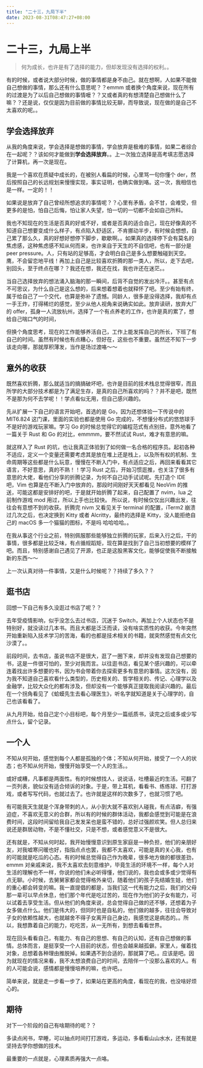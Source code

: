 ```yaml
---
title: "二十三，九局下半"
date: 2023-08-31T08:47:27+08:00
---
```


# 二十三，九局上半

> 何为成长，也许是有了选择的能力，但却发现没有选择的权利。。

有的时候，或者说大部分时候，做的事情都是身不由己。就在想啊，人如果不能做自己想做的事情，那么还有什么意思呢？？emmm 或者换个角度来说，现在所有的过渡是为了以后自己想做的事情嚒？？又或者真的有想清楚自己想做什么了嘛？？还是说，仅仅是因为目前做的事情比较无聊，而导致说，现在做的是自己不太喜欢的呢。。

## 学会选择放弃

从我的角度来说，学会选择是想做的事情，学会放弃是极难的事情，如果二者综合在一起呢？？该如何才能做到**学会选择放弃**。。上一次独立选择是高考填志愿选择了计算机，再一次是现在。

我是一个喜欢在质疑中成长的，在被别人看扁的时候，心里骂一句你懂个 der，然后按照自己的长远规划来慢慢实现，事实证明，也确实做到咯。这一次，我相信也是一样。一定的！！

如果说是放弃了自己曾经所想追求的事情呢？？心里有矛盾，会不甘，会难受，但更多的是怕，怕自己后悔，怕让家人失望，怕一切的一切都不会如自己所料。

我也不知现在的生活是否真的好或不好，或者是否真的适合自己，现在好像真的不知道自己想要变成什么样子，有点陷入舒适区，不肯挪动半步，有时候会想想，自己累了那么久，真的好想好想停下脚步，歇歇啊。。如果真的选择停下会有莫名的焦虑感，这种焦虑感不知从何而来，也许来自于天生的不自信吧，也有一部分是 peer pressure。人，只有站的足够高，才会明白自己是多么想要触碰到天空。鹰，不会留恋地平线！再加上自己是比较喜欢折腾的那一类人，所以，走下去吧，别回头，至于终点在哪？？我还在想，我还在找，我也许还在迷茫。。

当自己选择放弃的想法涌入脑海的那一瞬间，后背不自觉的发出冷汗。。甚至有点不可思议，为什么自己是这么想的，后来想着想着也就释怀了吧。至少有始有终，属于给自己了一个交代，也算是弥补了遗憾。同龄人，很多是没得选择，我却有点一手王炸，打得稀烂的感觉，至少从他人视角来说确实如此。放弃读研，放弃大厂的 offer，孤身一人流放杭州，选择了一个有点养老的工作，也许是真的累了，想给自己喘口气的时间，

但换个角度思考，现在的工作能够养活自己，工作上能发挥自己的所长，下班了有自己的时间。虽然有时候也有点糟心，但好在，这些也不重要。虽然还不知下一步该走向哪，那就厚积薄发，当作是场过渡咯～～

## 意外的收获

既然喜欢折腾，那么就适当的搞搞破坏吧，也许是目前的技术栈总觉得很窄，而且所学的大部分技术都是为了满足生存，是真的自己所喜欢的吗？？并不是吧，既然不是那为何不去学呢！！学点看似无用，但自己感兴趣的。

先从扩展一下自己的语言开始吧，首选的是 Go，因为还想体验一下传说中的 MIT6.824 这门课，里面的实验也都是使用 Go 完成的，不想懂分布式的悠悠球手不是好的游戏玩家嘛。学习 Go 的时候总觉得它的编程范式有点别扭，意外地看了一篇关于 Rust 和 Go 的对比，emmmm，要不然试试 Rust，难才有意思的嘛。

就这样入了 Rust 的坑，也让我真正体验到了如何做一名合格的程序员。起初各种不适应，定义一个变量还需要考虑其是放在堆上还是栈上，以及所有权的机制、生命周期等这些都是什么玩意，慢慢在不断入门中，有点适应之后，再回来看看其它语言，不好意思，真的不熟！！学习 Rust 之后，开始习惯逛推，也关注了很多有意思的大佬，看他们分享的折腾记录，为何不自己动手试试呢。先打造个 IDE 吧，Vim 也算是在不断入门中放弃的，那段时间刚好天天都看见 NeoVim 的推送，可能这都是安排好的吧，于是就开始折腾了起来，自己配置了 nvim，lua 之前制作游戏 mod 用过，所以上手也比较快。 所以说，有时候仅仅出兴趣出发，往往会有意想不到的收获。折腾完 nivm 又看见关于 terminal 的配置，iTerm2 崩溃过几次之后，也决定换到 Kitty 或者 Alcritty，最终的选择是 Kitty，没人能拒绝自己的 macOS 多一个猫猫的图标，不是吗 哈哈哈哈。。

在我从事这个行业之前，特别佩服那些能够独立折腾的玩家，后来入行之后，干的事情，很多都是比较乏味，有点循规蹈矩，现在算是找到了自己当初想要的模样了吧。而且，特别感谢自己遇见了开源，也正是这股黑客文化，能够促使我不断接触新的东西～～

上一次认真对待一件事情，又是什么时候呢？？持续了多久？？

## 逛书店

回想一下自己有多久没逛过书店了呢？？

去年受疫情影响，似乎没怎么去过书店，沉迷于 Switch，再加上个人状态也不是特别好，就没读过几本书。而且大都是泛泛而读，没有啥实质性的收获。今年突然开始重新陷入技术学习的苦海，看的也都是技术相关的书籍，就突然感觉有点文化沙漠了。。

前段时间，去书店，虽说书店不是很大，逛了一圈下来，却并没有发现自己想要的书，这是一件很可怕的，至少对我而言。以往逛书店，看见某个感兴趣的，可以牵连着找出许多想要的书，因为书会带着你去探索更多有意思的事情。这次没有，因为我不知道自己喜欢看什么类型的，历史相关的、哲学相关的、传记、心理学以及金融学，比较大众化的都有涉及，但却没有一个能够真正提取我阅读兴趣的。最后在一个拐角看见了《蛤蟆先生去看心理医生》，听名字就知道是关于心理学的，自己也该看看了。

从九月开始，给自己定个小目标吧，每个月至少一篇纸质书，读完之后或多或少写点什么，留个记录。

## 一个人

不知从何开始，感觉到每个人都是孤独的个体；不知从何开始，接受了一个人的状态；也不知从何开始，慢慢开始享受一个人的生活。。

或好或糟，凡事都是两面性。有的时候想找人，说说话，吐槽最近的生活。可翻了一页列表，貌似没有适合倾诉的对象。于是，带上耳机，看看书、练练球、打打游戏，或者写写代码，也就过去了。也许就是这样的次数多了，也就习惯了吧。

有可能我天生就是个浑身带刺的人，从小到大就不喜欢别人碰我，有点洁癖，有强迫症，不喜欢无意义的合群，所以有的时候的群体活动，我都会感觉到可能是在浪费时间，这段时间留给我自己发发呆也是蛮不错的，总好过强颜欢笑。但人总归来说还是群居动物，不是不懂社交，只是不想，或者感觉意义不是很大。

还有就是，不知从何时起，我开始慢慢意识到原生家庭是一种负担，他们的亲朋好友，对我嘘寒问暖也好，指指点点也罢，我都不太喜欢，可能是真的关心我，也有的可能就是吃瓜的心态。有的时候总觉得自己作为晚辈，很多地方做的都很差劲，emmm 对亲戚来说，我不太喜欢去刻意维护，毕竟生活的环境不一样，每个人对生活的理解也不一样，你说的他们未必听得懂，他们说的，我也会或多或少觉得有点无聊。小时候，去舅舅家都会觉得格外亲切，随着他们的孩子先结婚生娃，他们的重心都会转变的嘛。我一直提倡的都是，当我们这一代有能力之后，我们的父母那一辈可以早点休息，他们那个年代是吃过苦的，现在作为他们的子女有能力，可以试着去享受生活。但从他们的角度来说，总会觉得自己做的还不够，还想着为子女多做点什么。他们是伟大的，但同时也是自私的，他们做的越多，往往会导致对子女的依赖性越大，也就越舍不得子女离开自己身边，我感觉这是病态的。。所以，我想靠着自己的能力，吃吃苦，从一无所有，到想去看看世界。

现在回头看看自己，有能力、有自己的思想、有自己的认知，还有自己想做的事情。总体而言，是挺享受一个人目前的状态，但也会越来越孤僻。家里人，催着找对象，总想着各种理由推脱掉。如果遇不到合适的，那就算了吧。。应该是吧。因为就现在的情况来看，我不太想浪费自己的时间，去陪伴一个没那么喜欢的人。有的人可能会说，感情都是慢慢培养的嘛，也许吧。。

简单来说，就是走一步看一步了，如果站在更高的角度，看现在的我，也没啥好烦心的。

## 期待

对下一个阶段的自己有啥期待的呢？？

多读点闲书，早睡，可以抽点时间打打游戏，多运动，多看看山山水水，还有就是坚持去学你想做的技术。

最重要的一点就是，心理素质再强大一点咯。

